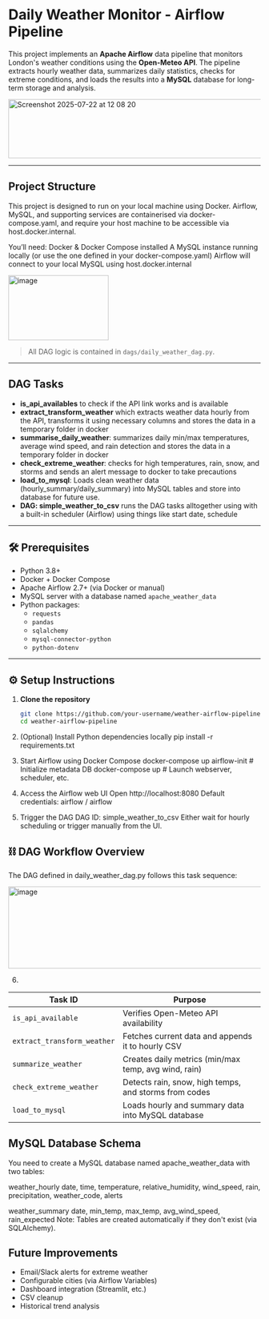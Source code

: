 # Daily Weather Monitor - Airflow Pipeline

This project implements an **Apache Airflow** data pipeline that monitors London's weather conditions using the **Open-Meteo API**. The pipeline extracts hourly weather data, summarizes daily statistics, checks for extreme conditions, and loads the results into a **MySQL** database for long-term storage and analysis.

<img width="983" height="118" alt="Screenshot 2025-07-22 at 12 08 20" src="https://github.com/user-attachments/assets/526313c1-d91e-4688-b7f7-73c6d8d37650" />

---
## Project Structure
This project is designed to run on your local machine using Docker. Airflow, MySQL, and supporting services are containerised via docker-compose.yaml, and require your host machine to be accessible via host.docker.internal.


You’ll need:
Docker & Docker Compose installed
A MySQL instance running locally (or use the one defined in your docker-compose.yaml)
Airflow will connect to your local MySQL using host.docker.internal

<img width="200" height="130" alt="image" src="https://github.com/user-attachments/assets/f8b93203-3ea2-4500-b8e5-9b4b8486248c" />


>  All DAG logic is contained in `dags/daily_weather_dag.py`.

---

## DAG Tasks 

- **is_api_availables** to check if the API link works and is available
- **extract_transform_weather** which extracts weather data hourly from the API, transforms it using necessary columns and stores the data in a temporary folder in docker
- **summarise_daily_weather**:  summarizes daily min/max temperatures, average wind speed, and rain detection and stores the data in a temporary folder in docker
- **check_extreme_weather**: checks for high temperatures, rain, snow, and storms and sends an alert message to docker to take precautions 
- **load_to_mysql**: Loads clean weather data (hourly_summary/daily_summary) into MySQL tables and store into database for future use.
- **DAG: simple_weather_to_csv** runs the DAG tasks alltogether using with a built-in scheduler (Airflow) using things like start date, schedule

---

## 🛠️ Prerequisites

- Python 3.8+
- Docker + Docker Compose
- Apache Airflow 2.7+ (via Docker or manual)
- MySQL server with a database named `apache_weather_data`
- Python packages:
  - `requests`
  - `pandas`
  - `sqlalchemy`
  - `mysql-connector-python`
  - `python-dotenv`

---

## ⚙️ Setup Instructions

1. **Clone the repository**

   ```bash
   git clone https://github.com/your-username/weather-airflow-pipeline.git
   cd weather-airflow-pipeline

2. (Optional) Install Python dependencies locally
pip install -r requirements.txt

3. Start Airflow using Docker Compose
docker-compose up airflow-init   # Initialize metadata DB
docker-compose up                # Launch webserver, scheduler, etc.

4. Access the Airflow web UI
Open http://localhost:8080
Default credentials: airflow / airflow

5. Trigger the DAG
DAG ID: simple_weather_to_csv
Either wait for hourly scheduling or trigger manually from the UI.


## ⛓️ DAG Workflow Overview
The DAG defined in daily_weather_dag.py follows this task sequence:

<img width="1212" height="164" alt="image" src="https://github.com/user-attachments/assets/9e7c3a5d-f568-475d-a420-8c6c8f2d8a1b" />


6. 
| Task ID                     | Purpose                                               |
| --------------------------- | ----------------------------------------------------- |
| `is_api_available`          | Verifies Open-Meteo API availability                  |
| `extract_transform_weather` | Fetches current data and appends it to hourly CSV     |
| `summarize_weather`         | Creates daily metrics (min/max temp, avg wind, rain)  |
| `check_extreme_weather`     | Detects rain, snow, high temps, and storms from codes |
| `load_to_mysql`             | Loads hourly and summary data into MySQL database     |


##  MySQL Database Schema
You need to create a MySQL database named apache_weather_data with two tables:

weather_hourly
date, time, temperature, relative_humidity, wind_speed, rain, precipitation, weather_code, alerts

weather_summary
date, min_temp, max_temp, avg_wind_speed, rain_expected
Note: Tables are created automatically if they don't exist (via SQLAlchemy).


## Future Improvements
- Email/Slack alerts for extreme weather
- Configurable cities (via Airflow Variables)
- Dashboard integration (Streamlit, etc.)
- CSV cleanup 
- Historical trend analysis


